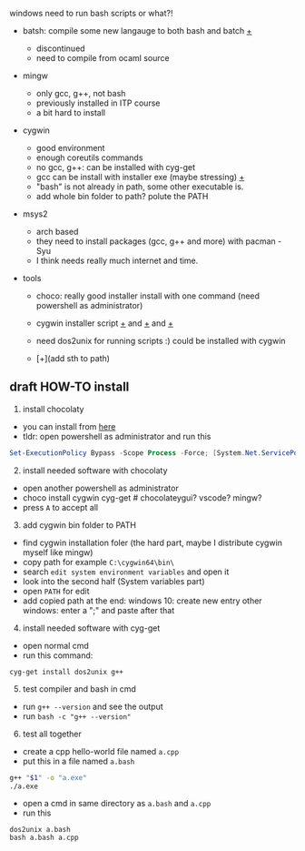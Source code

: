 windows need to run bash scripts
or what?!

-   batsh: compile some new langauge to both bash and batch [+](https://github.com/batsh-dev-team/Batsh)

    -   discontinued
    -   need to compile from ocaml source

-   mingw

    -   only gcc, g++, not bash
    -   previously installed in ITP course
    -   a bit hard to install

-   cygwin

    -   good environment
    -   enough coreutils commands
    -   no gcc, g++: can be installed with cyg-get
    -   gcc can be install with installer exe (maybe stressing) [+](https://gist.github.com/miguelmota/e7d54775e5ded24dfe3a9b35327977be)
    -   "bash" is not already in path, some other executable is.
    -   add whole bin folder to path? polute the PATH



-   msys2
    - arch based 
    - they need to install packages (gcc, g++ and more) with pacman -Syu 
    - I think needs really much internet and time.


-   tools
    -   choco: really good installer install with one command (need powershell as administrator)
    -   cygwin installer script
        [+](https://github.com/miguelgrinberg/cygwin-installer/blob/master/install-cygwin.bat) and
        [+](https://github.com/rtwolf/cygwin-auto-install/blob/master/cygwin-install.bat) and
        [+](https://github.com/vegardit/cygwin-portable-installer)
    - need dos2unix for running scripts :) could be installed with cygwin
    
    - [+](add sth to path)




## draft HOW-TO install

1. install chocolaty
  + you can install from [here](https://chocolatey.org/install)
  + tldr: open powershell as administrator and run this
```powershell
Set-ExecutionPolicy Bypass -Scope Process -Force; [System.Net.ServicePointManager]::SecurityProtocol = [System.Net.ServicePointManager]::SecurityProtocol -bor 3072; iex ((New-Object System.Net.WebClient).DownloadString('https://chocolatey.org/install.ps1'))
```

2. install needed software with chocolaty
  + open another powershell as administrator 
  + choco install cygwin cyg-get # chocolateygui? vscode? mingw?
  + press `A` to accept all


3. add cygwin bin folder to PATH
  + find cygwin installation foler (the hard part, maybe I distribute cygwin myself like mingw)
  + copy path for example `C:\cygwin64\bin\`
  + search `edit system environment variables` and open it
  + look into the second half (System variables part)
  + open `PATH` for edit
  + add copied path at the end:
    windows 10: create new entry
    other windows: enter a ";" and paste after that


4. install needed software with cyg-get
  + open normal cmd 
  + run this command:
```batch
cyg-get install dos2unix g++ 
```


5. test compiler and bash in cmd
  + run `g++ --version` and see the output
  + run `bash -c "g++ --version"`

6. test all together

+ create a cpp hello-world file named `a.cpp`
+ put this in a file named `a.bash`

```bash
g++ "$1" -o "a.exe"
./a.exe
```

+ open a cmd in same directory as `a.bash` and `a.cpp`
+ run this

```batch
dos2unix a.bash 
bash a.bash a.cpp
```
